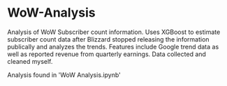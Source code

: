 # WoW-Analysis
Analysis of WoW Subscriber count information. Uses XGBoost to estimate subscriber count data after Blizzard stopped releasing the information publically and analyzes the trends. Features include Google trend data as well as reported revenue from quarterly earnings. Data collected and cleaned myself.

Analysis found in 'WoW Analysis.ipynb'
